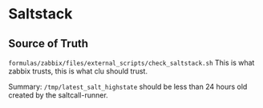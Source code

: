 # Saltstack

## Source of Truth

`formulas/zabbix/files/external_scripts/check_saltstack.sh`
This is what zabbix trusts, this is what clu should trust.

Summary: `/tmp/latest_salt_highstate` should be less than 24 hours old
    created by the saltcall-runner.
